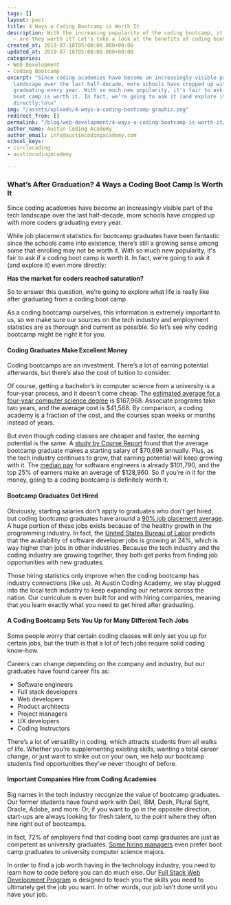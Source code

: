 ```yaml
---
tags: []
layout: post
title: 4 Ways a Coding Bootcamp is Worth It
description: With the increasing popularity of the coding bootcamp, it's fair to ask
  – are they worth it? Let's take a look at the benefits of coding boot camps.
created_at: 2019-07-18T05:00:00.000+00:00
updated_at: 2019-07-18T05:00:00.000+00:00
categories:
- Web Development
- Coding Bootcamp
excerpt: "Since coding academies have become an increasingly visible part of the tech
  landscape over the last half-decade, more schools have cropped up with more coders
  graduating every year. With so much new popularity, it's fair to ask if a coding
  boot camp is worth it. In fact, we’re going to ask it (and explore it) even more
  directly:\n\n"
img: "/assets/uploads/4-ways-a-coding-bootcamp-graphic.png"
redirect_from: []
permalink: "/blog/web-development/4-ways-a-coding-bootcamp-is-worth-it/"
author_name: Austin Coding Academy
author_email: info@austincodingacademy.com
school_keys:
- circlecoding
- austincodingacademy

---
```

### What’s After Graduation? 4 Ways a Coding Boot Camp Is Worth It

Since coding academies have become an increasingly visible part of the tech landscape over the last half-decade, more schools have cropped up with more coders graduating every year.

While job placement statistics for bootcamp graduates have been fantastic since the schools came into existence, there’s still a growing sense among some that enrolling may not be worth it. With so much new popularity, it's fair to ask if a coding boot camp is worth it. In fact, we’re going to ask it (and explore it) even more directly:

**Has the market for coders reached saturation?**

So to answer this question, we’re going to explore what life is really like after graduating from a coding boot camp.

As a coding bootcamp ourselves, this information is extremely important to us, so we make sure our sources on the tech industry and employment statistics are as thorough and current as possible. So let’s see why coding bootcamp might be right it for you.

#### Coding Graduates Make Excellent Money

Coding bootcamps are an investment. There’s a lot of earning potential afterwards, but there’s also the cost of tuition to consider.

Of course, getting a bachelor’s in computer science from a university is a four-year process, and it doesn’t come cheap. The [estimated average for a four-year computer science degree](http://www.collegecalc.org/majors/computer-science/) is $167,968. Associate programs take two years, and the average cost is $41,568. By comparison, a coding academy is a fraction of the cost, and the courses span weeks or months instead of years.

But even though coding classes are cheaper and faster, the earning potential is the same. A [study by Course Report](https://www.coursereport.com/blog/salaries-after-coding-bootcamp) found that the average bootcamp graduate makes a starting salary of $70,698 annually. Plus, as the tech industry continues to grow, that earning potential will keep growing with it. The [median pay](https://money.usnews.com/careers/best-jobs/software-developer/salary) for software engineers is already $101,790, and the top 25% of earners make an average of $128,960. So if you’re in it for the money, going to a coding bootcamp is definitely worth it.

#### Bootcamp Graduates Get Hired

Obviously, starting salaries don't apply to graduates who don’t get hired, but coding bootcamp graduates have around a [90% job placement average](https://blog.hyperiondev.com/index.php/2019/03/04/will-i-get-a-job-after-a-coding-bootcamp/). A huge portion of these jobs exists because of the healthy growth in the programming industry. In fact, the [United States Bureau of Labor](https://www.bls.gov/ooh/computer-and-information-technology/software-developers.htm) predicts that the availability of software developer jobs is growing at 24%, which is way higher than jobs in other industries. Because the tech industry and the coding industry are growing together, they both get perks from finding job opportunities with new graduates.

Those hiring statistics only improve when the coding bootcamp has industry connections (like us). At Austin Coding Academy, we stay plugged into the local tech industry to keep expanding our network across the nation. Our curriculum is even built for and with hiring companies, meaning that you learn exactly what you need to get hired after graduating.

#### A Coding Bootcamp Sets You Up for Many Different Tech Jobs

Some people worry that certain coding classes will only set you up for certain jobs, but the truth is that a lot of tech jobs require solid coding know-how.

Careers can change depending on the company and industry, but our graduates have found career fits as:

* Software engineers
* Full stack developers
* Web developers
* Product architects
* Project managers
* UX developers
* Coding Instructors

There’s a lot of versatility in coding, which attracts students from all walks of life. Whether you’re supplementing existing skills, wanting a total career change, or just want to strike out on your own, we help our bootcamp students find opportunities they’ve never thought of before.

#### Important Companies Hire from Coding Academies

Big names in the tech industry recognize the value of bootcamp graduates. Our former students have found work with Dell, IBM, Dosh, Plural Sight, Oracle, Adobe, and more. Or, if you want to go in the opposite direction, start-ups are always looking for fresh talent, to the point where they often hire right out of bootcamps.

In fact, 72% of employers find that coding boot camp graduates are just as competent as university graduates. [Some hiring managers](http://blog.indeed.com/2017/05/02/what-employers-think-about-coding-bootcamp/) even prefer boot camp graduates to university computer science majors.

In order to find a job worth having in the technology industry, you need to learn how to code before you can do much else. Our [Full Stack Web Development Program](https://austincodingacademy.com/web-development/) is designed to teach you the skills you need to ultimately get the job you want. In other words, our job isn’t done until you have your job.